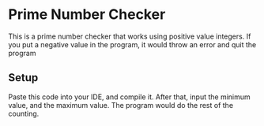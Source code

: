 # Prime Number Checker
This is a prime number checker that works using positive value integers. If you put a negative value in the program, it would throw an error and quit the program

## Setup
Paste this code into your IDE, and compile it. After that, input the minimum value, and the maximum value. The program would do the rest of the counting.
